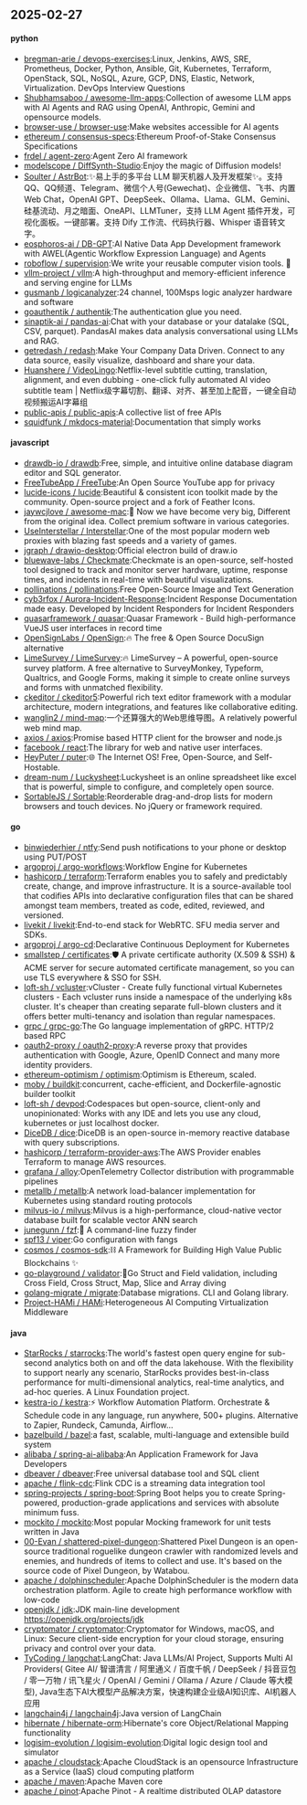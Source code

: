 ## 2025-02-27

#### python
* [bregman-arie / devops-exercises](https://github.com/bregman-arie/devops-exercises):Linux, Jenkins, AWS, SRE, Prometheus, Docker, Python, Ansible, Git, Kubernetes, Terraform, OpenStack, SQL, NoSQL, Azure, GCP, DNS, Elastic, Network, Virtualization. DevOps Interview Questions
* [Shubhamsaboo / awesome-llm-apps](https://github.com/Shubhamsaboo/awesome-llm-apps):Collection of awesome LLM apps with AI Agents and RAG using OpenAI, Anthropic, Gemini and opensource models.
* [browser-use / browser-use](https://github.com/browser-use/browser-use):Make websites accessible for AI agents
* [ethereum / consensus-specs](https://github.com/ethereum/consensus-specs):Ethereum Proof-of-Stake Consensus Specifications
* [frdel / agent-zero](https://github.com/frdel/agent-zero):Agent Zero AI framework
* [modelscope / DiffSynth-Studio](https://github.com/modelscope/DiffSynth-Studio):Enjoy the magic of Diffusion models!
* [Soulter / AstrBot](https://github.com/Soulter/AstrBot):✨易上手的多平台 LLM 聊天机器人及开发框架✨。支持 QQ、QQ频道、Telegram、微信个人号(Gewechat)、企业微信、飞书、内置 Web Chat，OpenAI GPT、DeepSeek、Ollama、Llama、GLM、Gemini、硅基流动、月之暗面、OneAPI、LLMTuner，支持 LLM Agent 插件开发，可视化面板。一键部署。支持 Dify 工作流、代码执行器、Whisper 语音转文字。
* [eosphoros-ai / DB-GPT](https://github.com/eosphoros-ai/DB-GPT):AI Native Data App Development framework with AWEL(Agentic Workflow Expression Language) and Agents
* [roboflow / supervision](https://github.com/roboflow/supervision):We write your reusable computer vision tools. 💜
* [vllm-project / vllm](https://github.com/vllm-project/vllm):A high-throughput and memory-efficient inference and serving engine for LLMs
* [gusmanb / logicanalyzer](https://github.com/gusmanb/logicanalyzer):24 channel, 100Msps logic analyzer hardware and software
* [goauthentik / authentik](https://github.com/goauthentik/authentik):The authentication glue you need.
* [sinaptik-ai / pandas-ai](https://github.com/sinaptik-ai/pandas-ai):Chat with your database or your datalake (SQL, CSV, parquet). PandasAI makes data analysis conversational using LLMs and RAG.
* [getredash / redash](https://github.com/getredash/redash):Make Your Company Data Driven. Connect to any data source, easily visualize, dashboard and share your data.
* [Huanshere / VideoLingo](https://github.com/Huanshere/VideoLingo):Netflix-level subtitle cutting, translation, alignment, and even dubbing - one-click fully automated AI video subtitle team | Netflix级字幕切割、翻译、对齐、甚至加上配音，一键全自动视频搬运AI字幕组
* [public-apis / public-apis](https://github.com/public-apis/public-apis):A collective list of free APIs
* [squidfunk / mkdocs-material](https://github.com/squidfunk/mkdocs-material):Documentation that simply works

#### javascript
* [drawdb-io / drawdb](https://github.com/drawdb-io/drawdb):Free, simple, and intuitive online database diagram editor and SQL generator.
* [FreeTubeApp / FreeTube](https://github.com/FreeTubeApp/FreeTube):An Open Source YouTube app for privacy
* [lucide-icons / lucide](https://github.com/lucide-icons/lucide):Beautiful & consistent icon toolkit made by the community. Open-source project and a fork of Feather Icons.
* [jaywcjlove / awesome-mac](https://github.com/jaywcjlove/awesome-mac): Now we have become very big, Different from the original idea. Collect premium software in various categories.
* [UseInterstellar / Interstellar](https://github.com/UseInterstellar/Interstellar):One of the most popular modern web proxies with blazing fast speeds and a variety of games.
* [jgraph / drawio-desktop](https://github.com/jgraph/drawio-desktop):Official electron build of draw.io
* [bluewave-labs / Checkmate](https://github.com/bluewave-labs/Checkmate):Checkmate is an open-source, self-hosted tool designed to track and monitor server hardware, uptime, response times, and incidents in real-time with beautiful visualizations.
* [pollinations / pollinations](https://github.com/pollinations/pollinations):Free Open-Source Image and Text Generation
* [cyb3rfox / Aurora-Incident-Response](https://github.com/cyb3rfox/Aurora-Incident-Response):Incident Response Documentation made easy. Developed by Incident Responders for Incident Responders
* [quasarframework / quasar](https://github.com/quasarframework/quasar):Quasar Framework - Build high-performance VueJS user interfaces in record time
* [OpenSignLabs / OpenSign](https://github.com/OpenSignLabs/OpenSign):🔥 The free & Open Source DocuSign alternative
* [LimeSurvey / LimeSurvey](https://github.com/LimeSurvey/LimeSurvey):🔥 LimeSurvey – A powerful, open-source survey platform. A free alternative to SurveyMonkey, Typeform, Qualtrics, and Google Forms, making it simple to create online surveys and forms with unmatched flexibility.
* [ckeditor / ckeditor5](https://github.com/ckeditor/ckeditor5):Powerful rich text editor framework with a modular architecture, modern integrations, and features like collaborative editing.
* [wanglin2 / mind-map](https://github.com/wanglin2/mind-map):一个还算强大的Web思维导图。A relatively powerful web mind map.
* [axios / axios](https://github.com/axios/axios):Promise based HTTP client for the browser and node.js
* [facebook / react](https://github.com/facebook/react):The library for web and native user interfaces.
* [HeyPuter / puter](https://github.com/HeyPuter/puter):🌐 The Internet OS! Free, Open-Source, and Self-Hostable.
* [dream-num / Luckysheet](https://github.com/dream-num/Luckysheet):Luckysheet is an online spreadsheet like excel that is powerful, simple to configure, and completely open source.
* [SortableJS / Sortable](https://github.com/SortableJS/Sortable):Reorderable drag-and-drop lists for modern browsers and touch devices. No jQuery or framework required.

#### go
* [binwiederhier / ntfy](https://github.com/binwiederhier/ntfy):Send push notifications to your phone or desktop using PUT/POST
* [argoproj / argo-workflows](https://github.com/argoproj/argo-workflows):Workflow Engine for Kubernetes
* [hashicorp / terraform](https://github.com/hashicorp/terraform):Terraform enables you to safely and predictably create, change, and improve infrastructure. It is a source-available tool that codifies APIs into declarative configuration files that can be shared amongst team members, treated as code, edited, reviewed, and versioned.
* [livekit / livekit](https://github.com/livekit/livekit):End-to-end stack for WebRTC. SFU media server and SDKs.
* [argoproj / argo-cd](https://github.com/argoproj/argo-cd):Declarative Continuous Deployment for Kubernetes
* [smallstep / certificates](https://github.com/smallstep/certificates):🛡️ A private certificate authority (X.509 & SSH) & ACME server for secure automated certificate management, so you can use TLS everywhere & SSO for SSH.
* [loft-sh / vcluster](https://github.com/loft-sh/vcluster):vCluster - Create fully functional virtual Kubernetes clusters - Each vcluster runs inside a namespace of the underlying k8s cluster. It's cheaper than creating separate full-blown clusters and it offers better multi-tenancy and isolation than regular namespaces.
* [grpc / grpc-go](https://github.com/grpc/grpc-go):The Go language implementation of gRPC. HTTP/2 based RPC
* [oauth2-proxy / oauth2-proxy](https://github.com/oauth2-proxy/oauth2-proxy):A reverse proxy that provides authentication with Google, Azure, OpenID Connect and many more identity providers.
* [ethereum-optimism / optimism](https://github.com/ethereum-optimism/optimism):Optimism is Ethereum, scaled.
* [moby / buildkit](https://github.com/moby/buildkit):concurrent, cache-efficient, and Dockerfile-agnostic builder toolkit
* [loft-sh / devpod](https://github.com/loft-sh/devpod):Codespaces but open-source, client-only and unopinionated: Works with any IDE and lets you use any cloud, kubernetes or just localhost docker.
* [DiceDB / dice](https://github.com/DiceDB/dice):DiceDB is an open-source in-memory reactive database with query subscriptions.
* [hashicorp / terraform-provider-aws](https://github.com/hashicorp/terraform-provider-aws):The AWS Provider enables Terraform to manage AWS resources.
* [grafana / alloy](https://github.com/grafana/alloy):OpenTelemetry Collector distribution with programmable pipelines
* [metallb / metallb](https://github.com/metallb/metallb):A network load-balancer implementation for Kubernetes using standard routing protocols
* [milvus-io / milvus](https://github.com/milvus-io/milvus):Milvus is a high-performance, cloud-native vector database built for scalable vector ANN search
* [junegunn / fzf](https://github.com/junegunn/fzf):🌸 A command-line fuzzy finder
* [spf13 / viper](https://github.com/spf13/viper):Go configuration with fangs
* [cosmos / cosmos-sdk](https://github.com/cosmos/cosmos-sdk):⛓️ A Framework for Building High Value Public Blockchains ✨
* [go-playground / validator](https://github.com/go-playground/validator):💯Go Struct and Field validation, including Cross Field, Cross Struct, Map, Slice and Array diving
* [golang-migrate / migrate](https://github.com/golang-migrate/migrate):Database migrations. CLI and Golang library.
* [Project-HAMi / HAMi](https://github.com/Project-HAMi/HAMi):Heterogeneous AI Computing Virtualization Middleware

#### java
* [StarRocks / starrocks](https://github.com/StarRocks/starrocks):The world's fastest open query engine for sub-second analytics both on and off the data lakehouse. With the flexibility to support nearly any scenario, StarRocks provides best-in-class performance for multi-dimensional analytics, real-time analytics, and ad-hoc queries. A Linux Foundation project.
* [kestra-io / kestra](https://github.com/kestra-io/kestra):⚡ Workflow Automation Platform. Orchestrate & Schedule code in any language, run anywhere, 500+ plugins. Alternative to Zapier, Rundeck, Camunda, Airflow...
* [bazelbuild / bazel](https://github.com/bazelbuild/bazel):a fast, scalable, multi-language and extensible build system
* [alibaba / spring-ai-alibaba](https://github.com/alibaba/spring-ai-alibaba):An Application Framework for Java Developers
* [dbeaver / dbeaver](https://github.com/dbeaver/dbeaver):Free universal database tool and SQL client
* [apache / flink-cdc](https://github.com/apache/flink-cdc):Flink CDC is a streaming data integration tool
* [spring-projects / spring-boot](https://github.com/spring-projects/spring-boot):Spring Boot helps you to create Spring-powered, production-grade applications and services with absolute minimum fuss.
* [mockito / mockito](https://github.com/mockito/mockito):Most popular Mocking framework for unit tests written in Java
* [00-Evan / shattered-pixel-dungeon](https://github.com/00-Evan/shattered-pixel-dungeon):Shattered Pixel Dungeon is an open-source traditional roguelike dungeon crawler with randomized levels and enemies, and hundreds of items to collect and use. It's based on the source code of Pixel Dungeon, by Watabou.
* [apache / dolphinscheduler](https://github.com/apache/dolphinscheduler):Apache DolphinScheduler is the modern data orchestration platform. Agile to create high performance workflow with low-code
* [openjdk / jdk](https://github.com/openjdk/jdk):JDK main-line development https://openjdk.org/projects/jdk
* [cryptomator / cryptomator](https://github.com/cryptomator/cryptomator):Cryptomator for Windows, macOS, and Linux: Secure client-side encryption for your cloud storage, ensuring privacy and control over your data.
* [TyCoding / langchat](https://github.com/TyCoding/langchat):LangChat: Java LLMs/AI Project, Supports Multi AI Providers( Gitee AI/ 智谱清言 / 阿里通义 / 百度千帆 / DeepSeek / 抖音豆包 / 零一万物 / 讯飞星火 / OpenAI / Gemini / Ollama / Azure / Claude 等大模型), Java生态下AI大模型产品解决方案，快速构建企业级AI知识库、AI机器人应用
* [langchain4j / langchain4j](https://github.com/langchain4j/langchain4j):Java version of LangChain
* [hibernate / hibernate-orm](https://github.com/hibernate/hibernate-orm):Hibernate's core Object/Relational Mapping functionality
* [logisim-evolution / logisim-evolution](https://github.com/logisim-evolution/logisim-evolution):Digital logic design tool and simulator
* [apache / cloudstack](https://github.com/apache/cloudstack):Apache CloudStack is an opensource Infrastructure as a Service (IaaS) cloud computing platform
* [apache / maven](https://github.com/apache/maven):Apache Maven core
* [apache / pinot](https://github.com/apache/pinot):Apache Pinot - A realtime distributed OLAP datastore
